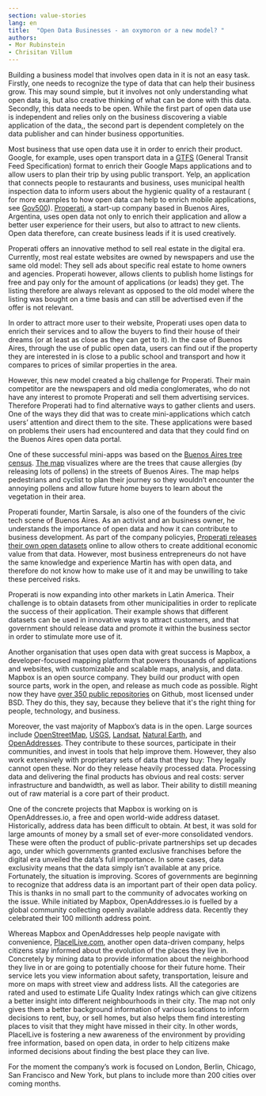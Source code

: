 ```yaml
---
section: value-stories
lang: en
title:  "Open Data Businesses - an oxymoron or a new model? "
authors:
- Mor Rubinstein
- Chrisitan Villum
---
```


Building a business model that involves open data in it is not an easy task. Firstly, one needs to recognize the type of data that can help their business grow. This may sound simple, but it involves not only understanding what open data is, but also creative thinking of what can be done with this data. Secondly, this data needs to be open. While the first part of open data use is independent and relies only on the business discovering a viable application of the data,, the second part is dependent completely on the data publisher and can hinder business opportunities.

Most business that use open data use it in order to enrich their product. Google, for example, uses open transport data in a [GTFS](http://en.wikipedia.org/wiki/General_Transit_Feed_Specification) (General Transit Feed Specification) format to enrich their Google Maps applications and to allow users to plan their trip by using public transport. Yelp, an application that connects people to restaurants and business, uses municipal health inspection data to inform users about the hygienic  quality of a restaurant ( for more examples to how open data can help to enrich mobile applications, see [Gov500](http://www.opendata500.com)). [Properati](http://properati.com), a start-up company based in Buenos Aires, Argentina, uses open data not only to enrich their application and allow a better user experience for their users, but also to  attract to new clients. Open data therefore, can create business leads if it is used creatively.

Properati offers an innovative method to sell real estate in the digital era. Currently, most real estate websites are owned by newspapers and use the same old model: They sell ads about specific real estate to home owners and agencies. Properati however, allows clients to publish home listings for free and pay only for the amount of applications (or leads) they get. The listing therefore are always relevant as opposed to the old model where the listing was bought on a time basis and can still be advertised even if the offer is not relevant.

In order to attract more user to their website, Properati uses open data to enrich their services and to allow the buyers to find their house of their dreams (or at least as close as they can get to it). In the case of Buenos Aires, through the use of public open data, users can find out if the property they are interested in is close to a public school and transport and how it compares to prices of similar properties in the area.

However, this new model created a big challenge for Properati. Their main competitor are the newspapers and old media conglomerates, who do not have any interest to promote Properati and sell them advertising services. Therefore Properati had to find alternative ways to gather clients and users. One of the ways they did that was to create mini-applications which catch users’ attention and direct them to the site. These applications were based on problems their users had encountered and data that they could find on the Buenos Aires open data portal.

One of these successful mini-apps was based on the [Buenos Aires tree census](http://data.buenosaires.gob.ar/dataset/censo-arbolado). [The map](https://properati-blog.s3-us-west-2.amazonaws.com/AR/platanos/platanos.html?z=13&coords=-34.60982870255729,-58.44108581542969) visualizes where are the trees that cause allergies (by releasing lots of pollens) in the streets of Buenos Aires. The map helps pedestrians and cyclist to plan their journey so they wouldn’t encounter the annoying pollens and allow future home buyers to learn about the vegetation in their area.

Properati founder, Martin Sarsale, is also one of the founders of the civic tech scene of Buenos Aires. As an activist and an business owner, he understands the importance of open data and how it can contribute to business development. As part of the company policyies, [Properati releases their own open datasets](http://www.properati.com.ar/data) online to allow others to create additional economic value from that data. However, most business entrepreneurs do not have the same knowledge and experience Martin has with open data, and therefore do not know how to make use of it and may be unwilling to take these perceived risks.


Properati is now expanding into other markets in Latin America. Their challenge is to obtain datasets from other municipalities in order to replicate the success of their application. Their example shows that different datasets can be used in innovative ways to attract customers, and that government should release data and promote it within the business sector in order to stimulate more use of it.

Another organisation that uses open data with great success is Mapbox, a developer-focused mapping platform that powers thousands of applications and websites, with customizable and scalable maps, analysis, and data. Mapbox is an open source company. They build our product with open source parts, work in the open, and release as much code as possible. Right now they have [over 350 public repositories](https://github.com/mapbox) on Github, most licensed under BSD. They do this, they say, because they believe that it's the right thing for people, technology, and business.

Moreover, the vast majority of Mapbox’s data is in the open. Large sources include [OpenStreetMap](http://www.openstreetmap.org/), [USGS](http://www.usgs.gov/), [Landsat](http://landsat.usgs.gov/), [Natural Earth](http://www.naturalearthdata.com/), and [OpenAddresses](http://openaddresses.io/). They contribute to these sources, participate in their communities, and invest in tools that help improve them.
However, they also work extensively with proprietary sets of data that they buy: They legally cannot open these. Nor do they release heavily processed data. Processing data and delivering the final products has obvious and real costs: server infrastructure and bandwidth, as well as labor. Their ability to distill meaning out of raw material is a core part of their product.

One of the concrete projects that Mapbox is working on is OpenAddresses.io, a free and open world-wide address dataset. Historically, address data has been difficult to obtain. At best, it was sold for large amounts of money by a small set of ever-more consolidated vendors. These were often the product of public-private partnerships set up decades ago, under which governments granted exclusive franchises before the digital era unveiled the data’s full importance. In some cases, data exclusivity means that the data simply isn’t available at any price.
Fortunately, the situation is improving. Scores of governments are beginning to recognize that address data is an important part of their open data policy. This is thanks in no small part to the community of advocates working on the issue. While initiated by Mapbox, OpenAddresses.io is fuelled by a global community collecting openly available address data. Recently they celebrated their 100 millionth address point.

Whereas Mapbox and OpenAddresses help people navigate with convenience, [PlaceILive.com](http://placeilive.com/), another open data-driven company, helps citizens stay informed about the evolution of the places they live in. Concretely by mining data to provide information about the neighborhood they live in or are going to potentially choose for their future home. Their service lets you view information about safety, transportation, leisure and more on maps with street view and address lists. All the categories are rated and used to estimate Life Quality Index ratings which can give citizens a better insight into different neighbourhoods in their city. The map not only gives them a better background information of various locations to inform decisions to rent, buy, or sell homes, but also helps them find interesting places to visit that they might have missed in their city. In other words, PlaceILive is fostering a new awareness of the environment by providing free information, based on open data, in order to help citizens make informed decisions about finding the best place they can live.

For the moment the company’s work is focused on London, Berlin, Chicago, San Francisco and New York, but plans to include more than 200 cities over coming months.
